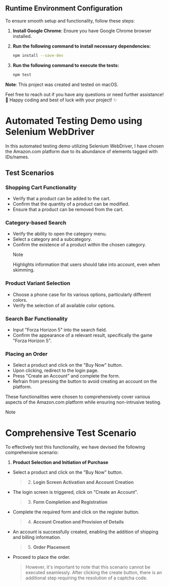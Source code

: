 ## Runtime Environment Configuration

To ensure smooth setup and functionality, follow these steps:

1. **Install Google Chrome**: Ensure you have Google Chrome browser installed.

2. **Run the following command to install necessary dependencies:**

   ```bash
   npm install --save-dev
   ```

3. **Run the following command to execute the tests:**

   ```bash
   npm test
   ```

**Note**: This project was created and tested on macOS.

Feel free to reach out if you have any questions or need further assistance! 🚀 Happy coding and best of luck with your project! ✨

# Automated Testing Demo using Selenium WebDriver

In this automated testing demo utilizing Selenium WebDriver, I have chosen the Amazon.com platform due to its abundance of elements tagged with IDs/names.

## Test Scenarios

### Shopping Cart Functionality

- Verify that a product can be added to the cart.
- Confirm that the quantity of a product can be modified.
- Ensure that a product can be removed from the cart.

### Category-based Search

- Verify the ability to open the category menu.
- Select a category and a subcategory.
- Confirm the existence of a product within the chosen category.
  > [!NOTE]
  > Highlights information that users should take into account, even when skimming.

### Product Variant Selection

- Choose a phone case for its various options, particularly different colors.
- Verify the selection of all available color options.

### Search Bar Functionality

- Input "Forza Horizon 5" into the search field.
- Confirm the appearance of a relevant result, specifically the game "Forza Horizon 5".

### Placing an Order

- Select a product and click on the "Buy Now" button.
- Upon clicking, redirect to the login page.
- Press "Create an Account" and complete the form.
- Refrain from pressing the button to avoid creating an account on the platform.

These functionalities were chosen to comprehensively cover various aspects of the Amazon.com platform while ensuring non-intrusive testing.

> [!NOTE]
>
> # Comprehensive Test Scenario
>
> To effectively test this functionality, we have devised the following comprehensive scenario:
>
> 1.  **Product Selection and Initiation of Purchase**

- Select a product and click on the "Buy Now" button.
  > 2.  **Login Screen Activation and Account Creation**
- The login screen is triggered, click on "Create an Account".
  > 3.  **Form Completion and Registration**
- Complete the required form and click on the register button.
  > 4.  **Account Creation and Provision of Details**
- An account is successfully created, enabling the addition of shipping and billing information.
  > 5.  **Order Placement**
- Proceed to place the order.
  > However, it's important to note that this scenario cannot be executed seamlessly. After clicking the create button, there is an additional step requiring the resolution of a captcha code.
